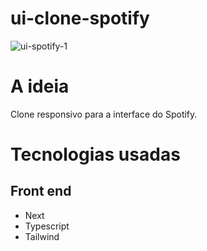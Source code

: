 # ui-clone-spotify

![ui-spotify-1](https://github.com/lusferr/ui-clone-spotify/assets/91674018/55eefeff-07d4-4db2-9e41-ee7eca826e2f)

# A ideia
Clone responsivo para a interface do Spotify. 

# Tecnologias usadas
## Front end
 - Next
 - Typescript
 - Tailwind
 
